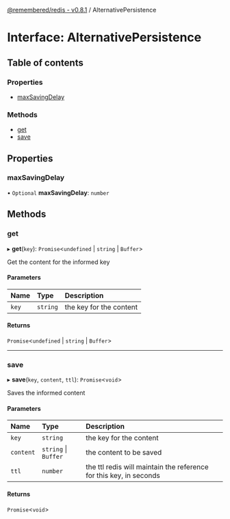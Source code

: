 [@remembered/redis - v0.8.1](../README.md) / AlternativePersistence

# Interface: AlternativePersistence

## Table of contents

### Properties

- [maxSavingDelay](AlternativePersistence.md#maxsavingdelay)

### Methods

- [get](AlternativePersistence.md#get)
- [save](AlternativePersistence.md#save)

## Properties

### maxSavingDelay

• `Optional` **maxSavingDelay**: `number`

## Methods

### get

▸ **get**(`key`): `Promise`<`undefined` \| `string` \| `Buffer`\>

Get the content for the informed key

#### Parameters

| Name | Type | Description |
| :------ | :------ | :------ |
| `key` | `string` | the key for the content |

#### Returns

`Promise`<`undefined` \| `string` \| `Buffer`\>

___

### save

▸ **save**(`key`, `content`, `ttl`): `Promise`<`void`\>

Saves the informed content

#### Parameters

| Name | Type | Description |
| :------ | :------ | :------ |
| `key` | `string` | the key for the content |
| `content` | `string` \| `Buffer` | the content to be saved |
| `ttl` | `number` | the ttl redis will maintain the reference for this key, in seconds |

#### Returns

`Promise`<`void`\>
